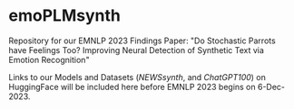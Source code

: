 # emoPLMsynth
Repository for our EMNLP 2023 Findings Paper: "Do Stochastic Parrots have Feelings Too? Improving Neural Detection of Synthetic Text via Emotion Recognition"

Links to our Models and Datasets (_NEWSsynth_, and _ChatGPT100_) on HuggingFace will be included here before EMNLP 2023 begins on 6-Dec-2023.
